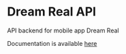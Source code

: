 # Dream Real API

API backend for mobile app Dream Real

Documentation is available [here](https://phamnuhuyentrang.github.io/dream-real-api/)
